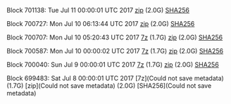 Block 701138: Tue Jul 11 00:00:01 UTC 2017 [zip](https://transfer.sh/k1ywt/bootstrap.dat.20170711.zip) (2.0G) [SHA256](https://transfer.sh/OWtWM/sha256.txt)

Block 700727: Mon Jul 10 06:13:44 UTC 2017 [zip](https://transfer.sh/10xqlX/bootstrap.dat.20170710.zip) (2.0G) [SHA256](https://transfer.sh/lzZ1j/sha256.txt)

Block 700707: Mon Jul 10 05:20:43 UTC 2017 [7z](https://transfer.sh/sF1Uk/bootstrap.dat.20170710.7z) (1.7G) [zip](https://transfer.sh/CejTk/bootstrap.dat.20170710.zip) (2.0G) [SHA256](https://transfer.sh/Ub7JO/sha256.txt)

Block 700587: Mon Jul 10 00:00:02 UTC 2017 [7z](https://transfer.sh/iHbUp/bootstrap.dat.20170710.7z) (1.7G) [zip](https://transfer.sh/12UdoG/bootstrap.dat.20170710.zip) (2.0G) [SHA256](https://transfer.sh/TG6Nd/sha256.txt)

Block 700040: Sun Jul  9 00:00:01 UTC 2017 [7z](https://transfer.sh/M1vLk/bootstrap.dat.20170709.7z) (1.7G) [zip](https://transfer.sh/DAsPx/bootstrap.dat.20170709.zip) (2.0G) [SHA256](https://transfer.sh/KecLM/sha256.txt)

Block 699483: Sat Jul  8 00:00:01 UTC 2017 [7z](Could not save metadata) (1.7G) [zip](Could not save metadata) (2.0G) [SHA256](Could not save metadata)
